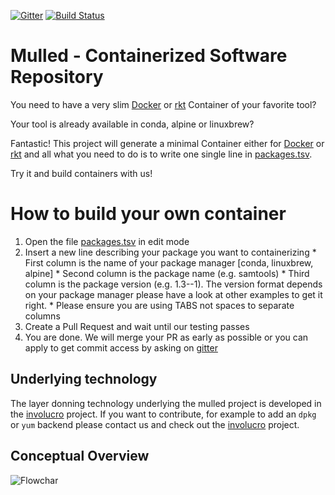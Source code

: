 [![Gitter](https://badges.gitter.im/mulled/mulled.svg)](https://gitter.im/mulled/mulled?utm_source=badge&utm_medium=badge&utm_campaign=pr-badge&utm_content=badge) [![Build Status](https://travis-ci.org/mulled/mulled.svg?branch=master)](https://travis-ci.org/mulled/mulled)

# Mulled - Containerized Software Repository

You need to have a very slim [Docker](https://www.docker.com/) or [rkt](https://coreos.com/rkt/) Container of your favorite tool?

Your tool is already available in conda, alpine or linuxbrew?

Fantastic! This project will generate a minimal Container either for [Docker](https://www.docker.com/) or [rkt](https://coreos.com/rkt/) and all what you need to do is to write one single line in [packages.tsv](https://github.com/mulled/mulled/blob/master/packages.tsv).

Try it and build containers with us!

# How to build your own container

  1. Open the file [packages.tsv](https://github.com/mulled/mulled/blob/master/packages.tsv) in edit mode
  2. Insert a new line describing your package you want to containerizing
    * First column is the name of your package manager [conda, linuxbrew, alpine]
    * Second column is the package name (e.g. samtools)
    * Third column is the package version (e.g. 1.3--1). The version format depends on your package manager please have a look at other examples to get it right.
    * Please ensure you are using TABS not spaces to separate columns
  3. Create a Pull Request and wait until our testing passes
  4. You are done. We will merge your PR as early as possible or you can apply to get commit access by asking on [gitter](https://gitter.im/mulled/mulled?utm_source=badge&utm_medium=badge&utm_campaign=pr-badge&utm_content=badge)


## Underlying technology

The layer donning technology underlying the mulled project is developed in the [involucro](https://github.com/involucro/involucro) project. If you want to contribute, for example to add an `dpkg` or `yum` backend please contact us and check out the [involucro](https://github.com/involucro/involucro) project.


## Conceptual Overview

![Flowchar](pictures/mulledflow.png)

